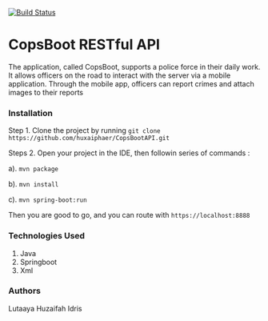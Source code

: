 [![Build Status](https://travis-ci.org/huxaiphaer/CopsBootAPI.svg?branch=master)](https://travis-ci.org/huxaiphaer/CopsBootAPI)

# CopsBoot RESTful API
The application, called CopsBoot, supports a police force in their daily work. 
It allows officers on the road to interact with the server via a mobile application.
 Through the mobile app, officers can report crimes and attach images to their reports

### Installation

Step 1. Clone the project by running `git clone https://github.com/huxaiphaer/CopsBootAPI.git`

Steps 2. Open your project in the IDE, then followin series of commands : 

 a). `mvn package`
 
 b).  `mvn install`
 
 c). `mvn spring-boot:run`
 
 Then you are good to go, and you can route with `https://localhost:8888`

### Technologies Used

1. Java
2. Springboot
3. Xml


### Authors
Lutaaya Huzaifah Idris